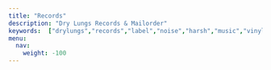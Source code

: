 ```yaml
---
title: "Records"
description: "Dry Lungs Records & Mailorder"
keywords:  ["drylungs","records","label","noise","harsh","music","vinyl","vienna","666"]
menu:
  nav:
    weight: -100
---
```

